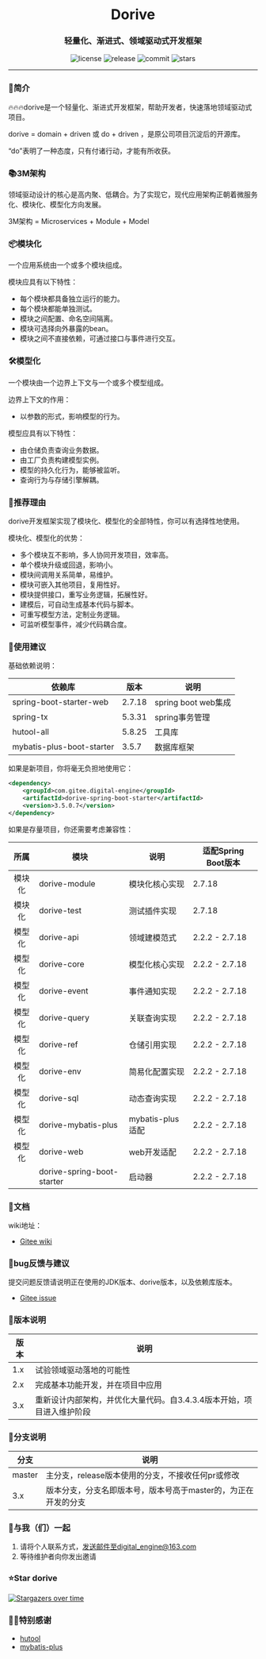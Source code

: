 <h1 align="center">Dorive</h1>
<h3 align="center">轻量化、渐进式、领域驱动式开发框架</h3>
<p align="center">
  <img src="https://img.shields.io/github/license/chentaoah/dorive" alt="license">
  <img src="https://img.shields.io/github/v/release/chentaoah/dorive?display_name=tag&include_prereleases" alt="release">
  <img src="https://img.shields.io/github/commit-activity/y/chentaoah/dorive" alt="commit">
  <img src="https://img.shields.io/github/stars/chentaoah/dorive?color=%231890FF&style=flat-square" alt="stars">
</p>
<hr/>

###  🎁简介

🔥🔥🔥dorive是一个轻量化、渐进式开发框架，帮助开发者，快速落地领域驱动式项目。 

dorive = domain + driven 或 do + driven ，是原公司项目沉淀后的开源库。

“do”表明了一种态度，只有付诸行动，才能有所收获。

### 📚3M架构

领域驱动设计的核心是高内聚、低耦合。为了实现它，现代应用架构正朝着微服务化、模块化、模型化方向发展。

3M架构 =  Microservices + Module + Model

### 📦模块化

一个应用系统由一个或多个模块组成。

模块应具有以下特性：

- 每个模块都具备独立运行的能力。
- 每个模块都能单独测试。
- 模块之间配置、命名空间隔离。
- 模块可选择向外暴露的bean。
- 模块之间不直接依赖，可通过接口与事件进行交互。

### 🛠️模型化

一个模块由一个边界上下文与一个或多个模型组成。

边界上下文的作用：

- 以参数的形式，影响模型的行为。

模型应具有以下特性：

- 由仓储负责查询业务数据。
- 由工厂负责构建模型实例。
- 模型的持久化行为，能够被监听。
- 查询行为与存储引擎解耦。

###  💯推荐理由

dorive开发框架实现了模块化、模型化的全部特性，你可以有选择性地使用。

模块化、模型化的优势：

- 多个模块互不影响，多人协同开发项目，效率高。
- 单个模块升级或回退，影响小。
- 模块间调用关系简单，易维护。
- 模块可嵌入其他项目，复用性好。
- 模块提供接口，重写业务逻辑，拓展性好。
- 建模后，可自动生成基本代码与脚本。
- 可重写模型方法，定制业务逻辑。
- 可监听模型事件，减少代码耦合度。

### 💬使用建议

基础依赖说明：

| 依赖库                    | 版本   | 说明                |
| ------------------------- | ------ | ------------------- |
| spring-boot-starter-web   | 2.7.18 | spring boot web集成 |
| spring-tx                 | 5.3.31 | spring事务管理      |
| hutool-all                | 5.8.25 | 工具库              |
| mybatis-plus-boot-starter | 3.5.7  | 数据库框架          |

如果是新项目，你将毫无负担地使用它：

```xml
<dependency>
    <groupId>com.gitee.digital-engine</groupId>
    <artifactId>dorive-spring-boot-starter</artifactId>
    <version>3.5.0.7</version>
</dependency>
```

如果是存量项目，你还需要考虑兼容性：

|  所属  | 模块                       | 说明             | 适配Spring Boot版本 |
| :----: | -------------------------- | ---------------- | ------------------- |
| 模块化 | dorive-module              | 模块化核心实现   | 2.7.18              |
| 模块化 | dorive-test                | 测试插件实现     | 2.7.18              |
| 模型化 | dorive-api                 | 领域建模范式     | 2.2.2 - 2.7.18      |
| 模型化 | dorive-core                | 模型化核心实现   | 2.2.2 - 2.7.18      |
| 模型化 | dorive-event               | 事件通知实现     | 2.2.2 - 2.7.18      |
| 模型化 | dorive-query               | 关联查询实现     | 2.2.2 - 2.7.18      |
| 模型化 | dorive-ref                 | 仓储引用实现     | 2.2.2 - 2.7.18      |
| 模型化 | dorive-env                 | 简易化配置实现   | 2.2.2 - 2.7.18      |
| 模型化 | dorive-sql                 | 动态查询实现     | 2.2.2 - 2.7.18      |
| 模型化 | dorive-mybatis-plus        | mybatis-plus适配 | 2.2.2 - 2.7.18      |
| 模型化 | dorive-web                 | web开发适配      | 2.2.2 - 2.7.18      |
|        | dorive-spring-boot-starter | 启动器           | 2.2.2 - 2.7.18      |

### 📝文档

wiki地址：

- [Gitee wiki](https://gitee.com/digital-engine/dorive/wikis/pages)

### 🐞bug反馈与建议

提交问题反馈请说明正在使用的JDK版本、dorive版本，以及依赖库版本。

- [Gitee issue](https://gitee.com/digital-engine/dorive/issues)

### 📘版本说明

| 版本 | 说明                                                         |
| ---- | ------------------------------------------------------------ |
| 1.x  | 试验领域驱动落地的可能性                                     |
| 2.x  | 完成基本功能开发，并在项目中应用                             |
| 3.x  | 重新设计内部架构，并优化大量代码。自3.4.3.4版本开始，项目进入维护阶段 |

### 🌿分支说明

| 分支   | 说明                                                         |
| ------ | ------------------------------------------------------------ |
| master | 主分支，release版本使用的分支，不接收任何pr或修改            |
| 3.x    | 版本分支，分支名即版本号，版本号高于master的，为正在开发的分支 |

### 🤝与我（们）一起

1. 请将个人联系方式，发送邮件至digital_engine@163.com
2. 等待维护者向你发出邀请

###  ⭐Star dorive

[![Stargazers over time](https://starchart.cc/chentaoah/dorive.svg?variant=adaptive)](https://starchart.cc/chentaoah/dorive)

### 🙏🏻特别感谢

- [hutool](https://gitee.com/dromara/hutool/tree/v5-master/)
- [mybatis-plus](https://gitee.com/baomidou/mybatis-plus/tree/master/)



